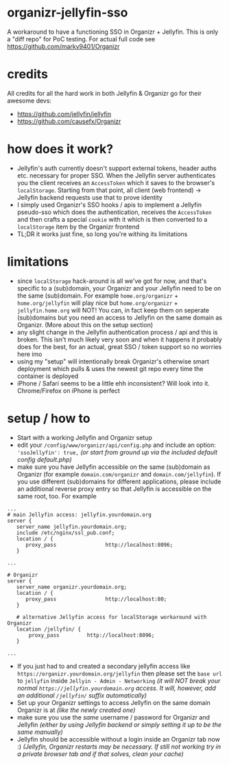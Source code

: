 # organizr-jellyfin-sso
A workaround to have a functioning SSO in Organizr + Jellyfin. This is only a "diff repo" for PoC testing. For actual full code see https://github.com/markv9401/Organizr

# credits
All credits for all the hard work in both Jellyfin & Organizr go for their awesome devs:
* https://github.com/jellyfin/jellyfin
* https://github.com/causefx/Organizr

# how does it work?
* Jellyfin's auth currently doesn't support external tokens, header auths etc. necessary for proper SSO. When the Jellyfin server authenticates you the client receives an `AccessToken` which it saves to the browser's `localStorage`. Starting from that point, all client (web frontend) -> Jellyfin backend requests use that to prove identity
* I simply used Organizr's SSO hooks / apis to implement a Jellyfin pseudo-sso which does the authentication, receives the `AccessToken` and then crafts a special `cookie` with it which is then converted to a `localStorage` item by the Organizr frontend
* TL;DR it works just fine, so long you're withing its limitations

# limitations
* since `localStorage` hack-around is all we've got for now, and that's specific to a (sub)domain, your Organizr and your Jellyfin need to be on the same (sub)domain. For example `home.org/organizr` + `home.org/jellyfin` will play nice but `home.org/organizr` + `jellyfin.home.org` will NOT! You can, in fact keep them on seperate (sub)domains but you need an access to Jellyfin on the same domain as Organizr. (More about this on the setup section)
* any slight change in the Jellyfin authentication process / api and this is broken. This isn't much likely very soon and when it happens it probably does for the best, for an actual, great SSO / token support so no worries here imo
* using my "setup" will intentionally break Organizr's otherwise smart deployment which pulls & uses the newest git repo every time the container is deployed
* iPhone / Safari seems to be a little ehh inconsistent? Will look into it. Chrome/Firefox on iPhone is perfect

# setup / how to
* Start with a working Jellyfin and Organizr setup
* edit your `/config/www/organizr/api/config.php` and include an option: `'ssoJellyfin': true,` *(or start from ground up via the included default config default.php)*
* make sure you have Jellyfin accessible on the same (sub)domain as Organizr (for example `domain.com/organizr` and `domain.com/jellyfin`). If you use different (sub)domains for different applications, please include an additional reverse proxy entry so that Jellyfin is accessible on the same root, too. For example
```
...
# main Jellyfin access: jellyfin.yourdomain.org
server {
   server_name jellyfin.yourdomain.org;
   include /etc/nginx/ssl_pub.conf;
   location / {
      proxy_pass                http://localhost:8096;
   }

...

# Organizr
server {
   server_name organizr.yourdomain.org;
   location / {
      proxy_pass                http://localhost:80;
   }
   
   # alternative Jellyfin access for localStorage workaround with Organizr
   location /jellyfin/ {
       proxy_pass         http://localhost:8096;
   }
 
...
```
* If you just had to and created a secondary jellyfin access like `https://organizr.yourdomain.org/jellyfin` then please set the `base url` to `jellyfin` inside `Jellyin - Admin - Networking` *(it will NOT break your normal `https://jellyfin.yourdomain.org` access. It will, however, add an additional `/jellyfin/` suffix automatically)*
* Set up your Organizr settings to access Jellyfin on the same domain Organizr is at *(like the newly created one)*
* make sure you use the *same* username / password for Organizr and Jellyfin *(either by using Jellyfin backend or simply setting it up to be the same manually)*
* Jellyfin should be accessible without a login inside an Organizr tab now :) *(Jellyfin, Organizr restarts may be necessary. If still not working try in a private browser tab and if that solves, clean your cache)*
